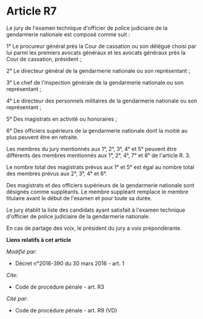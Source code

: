 # Article R7

Le jury de l'examen technique d'officier de police judiciaire de la gendarmerie nationale est composé comme suit : 

1° Le procureur général près la Cour de cassation ou son délégué choisi par lui parmi les premiers avocats généraux et les
avocats généraux près la Cour de cassation, président ; 

2° Le directeur général de la gendarmerie nationale ou son représentant ; 

3° Le chef de l'inspection générale de la gendarmerie nationale ou son représentant ; 

4° Le directeur des personnels militaires de la gendarmerie nationale ou son représentant ; 

5° Des magistrats en activité ou honoraires ; 

6° Des officiers supérieurs de la gendarmerie nationale dont la moitié au plus peuvent être en retraite. 

Les membres du jury mentionnés aux 1°, 2°, 3°, 4° et 5° peuvent être différents des membres mentionnés aux 1°, 2°, 4°, 7° et
8° de l'article R. 3. 

Le nombre total des magistrats prévus aux 1° et 5° est égal au nombre total des membres prévus aux 2°, 3°, 4° et 6°. 

Des magistrats et des officiers supérieurs de la gendarmerie nationale sont désignés comme suppléants. Le membre suppléant
remplace le membre titulaire avant le début de l'examen et pour toute sa durée. 

Le jury établit la liste des candidats ayant satisfait à l'examen technique d'officier de police judiciaire de la gendarmerie
nationale. 

En cas de partage des voix, le président du jury a voix prépondérante.

**Liens relatifs à cet article**

_Modifié par_:

  - Décret n°2016-390 du 30 mars 2016 - art. 1

_Cite_:

  - Code de procédure pénale - art. R3

_Cité par_:

  - Code de procédure pénale - art. R9 (VD)
